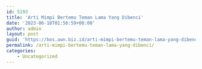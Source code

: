 ```yaml
---
id: 5193
title: 'Arti Mimpi Bertemu Teman Lama Yang Dibenci'
date: '2023-06-18T01:56:59+00:00'
author: admin
layout: post
guid: 'https://bos.awn.biz.id/arti-mimpi-bertemu-teman-lama-yang-dibenci/'
permalink: /arti-mimpi-bertemu-teman-lama-yang-dibenci/
categories:
    - Uncategorized
---
```


